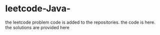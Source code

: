 # leetcode-Java-
the leetcode problem code is added to the repositories.
the code is here.
the solutions are provided here

















